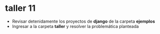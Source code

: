# taller 11

* Revisar detenidamente los proyectos de **django** de la carpeta **ejemplos**
* Ingresar a la carpeta **taller** y resolver la problemática planteada 